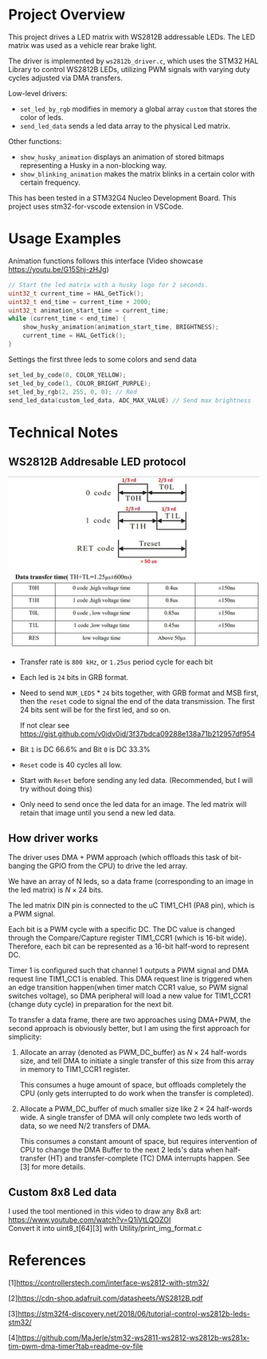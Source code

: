 # Project Overview

This project drives a LED matrix with WS2812B addressable LEDs. The LED matrix was used as a vehicle rear brake light.

The driver is implemented by `ws2812b_driver.c`, which uses the STM32 HAL Library to control WS2812B LEDs, utilizing PWM signals with
varying duty cycles adjusted via DMA transfers.

Low-level drivers:

- `set_led_by_rgb` modifies in memory a global array `custom` that stores the color of leds.
- `send_led_data` sends a led data array to the physical Led matrix.

Other functions:

- `show_husky_animation` displays an animation of stored bitmaps representing a Husky in a non-blocking way.
- `show_blinking_animation` makes the matrix blinks in a certain color with certain frequency.

This has been tested in a STM32G4 Nucleo Development Board. This project uses stm32-for-vscode extension in VSCode.

# Usage Examples

Animation functions follows this interface (Video showcase https://youtu.be/G15Shj-zHJg)

```C
// Start the led matrix with a husky logo for 2 seconds.
uint32_t current_time = HAL_GetTick();
uint32_t end_time = current_time + 2000;
uint32_t animation_start_time = current_time;
while (current_time < end_time) {
    show_husky_animation(animation_start_time, BRIGHTNESS);
    current_time = HAL_GetTick();
}
```

Settings the first three leds to some colors and send data

```C
set_led_by_code(0, COLOR_YELLOW);
set_led_by_code(1, COLOR_BRIGHT_PURPLE);
set_led_by_rgb(2, 255, 0, 0); // Red
send_led_data(custom_led_data, ADC_MAX_VALUE) // Send max brightness
```

# Technical Notes

## WS2812B Addresable LED protocol

![Protocol](image.png)

- Transfer rate is `800 kHz`, or `1.25us` period cycle for each bit
- Each led is `24` bits in GRB format.
- Need to send `NUM_LEDS` \* `24` bits together, with GRB format and MSB first, then the `reset` code to signal the end of the data transmission. The first 24 bits sent will be for the first led, and so on.

  If not clear see https://gist.github.com/v0idv0id/3f37bdca09288e138a71b212957df954

- Bit `1` is DC 66.6% and Bit `0` is DC 33.3%
- `Reset` code is 40 cycles all low.
- Start with `Reset` before sending any led data. (Recommended, but I will try without doing this)
- Only need to send once the led data for an image. The led matrix will retain that image until you send a new led data.

## How driver works

The driver uses DMA + PWM approach (which offloads this task of bit-banging the GPIO from the CPU) to drive the led array.

We have an array of N leds, so a data frame (corresponding to an image in the led matrix) is $N \times 24$ bits.

The led matrix DIN pin is connected to the uC TIM1_CH1 (PA8 pin), which is a PWM signal.

Each bit is a PWM cycle with a specific DC. The DC value is changed through the Compare/Capture register TIM1_CCR1 (which is 16-bit wide). Therefore, each bit can be represented as a 16-bit half-word to represent DC.

Timer 1 is configured such that channel 1 outputs a PWM signal and DMA request line TIM1_CC1 is enabled. This DMA request line is triggered when an edge transition happen(when timer match CCR1 value, so PWM signal switches voltage), so DMA peripheral will load a new value for TIM1_CCR1 (change duty cycle) in preparation for the next bit.

To transfer a data frame, there are two approaches using DMA+PWM, the second approach is obviously better, but I am using the first approach for simplicity:

1.  Allocate an array (denoted as PWM_DC_buffer) as $N \times 24$ half-words size, and tell DMA to initiate a single transfer of this size from this array in memory to TIM1_CCR1 register.

    This consumes a huge amount of space, but offloads completely the CPU (only gets interrupted to do work when the transfer is completed).

2.  Allocate a PWM_DC_buffer of much smaller size like $2 \times 24$ half-words wide. A single transfer of DMA will only complete two leds worth of data, so we need N/2 transfers of DMA.

    This consumes a constant amount of space, but requires intervention of CPU to change the DMA Buffer to the next 2 leds's data when half-transfer (HT) and transfer-complete (TC) DMA interrupts happen. See [3] for more details.

## Custom 8x8 Led data

I used the tool mentioned in this video to draw any 8x8 art: https://www.youtube.com/watch?v=Q1iVtLQOZOI \
Convert it into uint8_t[64][3] with Utility/print_img_format.c

# References

[1]https://controllerstech.com/interface-ws2812-with-stm32/

[2]https://cdn-shop.adafruit.com/datasheets/WS2812B.pdf

[3]https://stm32f4-discovery.net/2018/06/tutorial-control-ws2812b-leds-stm32/

[4]https://github.com/MaJerle/stm32-ws2811-ws2812-ws2812b-ws281x-tim-pwm-dma-timer?tab=readme-ov-file
